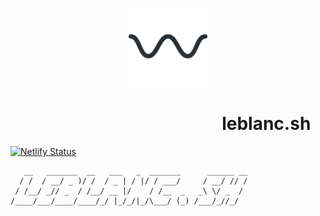 <p align="center"><img width=25% src="https://raw.githubusercontent.com/leblanck/leblanc-sh/master/images/icon512.png"></p>

&nbsp;&nbsp;&nbsp;&nbsp;&nbsp;&nbsp;&nbsp;&nbsp;&nbsp;&nbsp;&nbsp;&nbsp;&nbsp;&nbsp;&nbsp;&nbsp;&nbsp;&nbsp;&nbsp;&nbsp;&nbsp;&nbsp;&nbsp;&nbsp;&nbsp;&nbsp;&nbsp;&nbsp;&nbsp;&nbsp;&nbsp;&nbsp;&nbsp;&nbsp;&nbsp;&nbsp;&nbsp;&nbsp;&nbsp;&nbsp;&nbsp;&nbsp;&nbsp;&nbsp;&nbsp;&nbsp;&nbsp;&nbsp;&nbsp;&nbsp; leblanc.sh
================

[![Netlify Status](https://api.netlify.com/api/v1/badges/e8af8f0b-4f8d-4bc4-9120-62338eedbaca/deploy-status)](https://app.netlify.com/sites/condescending-joliot-9af0aa/deploys)



```
   __   _______  __   ___   _  _______      ______ __
  / /  / __/ _ )/ /  / _ | / |/ / ___/     / __/ // /
 / /__/ _// _  / /__/ __ |/    / /__  _   _\ \/ _  / 
/____/___/____/____/_/ |_/_/|_/\___/ (_) /___/_//_/  
                                                     
  
  ```
